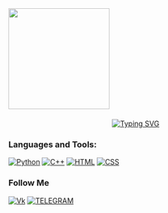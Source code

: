 <div id="header" style="margin-bottom: 20px" >
  <img src = "https://media.giphy.com/media/OwK8oFeh9C46Y/giphy.gif?cid=ecf05e47p5xsacestt011a6uzo720zvvlptai2ljv4mmh083&ep=v1_gifs_search&rid=giphy.gif&ct=g" width = "200" align="center"/>
</div>

 <div class = "a" style="text-align: center">
 <a href="https://git.io/typing-svg"><img src="https://readme-typing-svg.demolab.com?font=Fira+Code&weight=450&size=30&duration=3000&pause=2500&color=6D9FFF&background=36FFF600&center=true&vCenter=true&width=900&lines=Hi,+call+me+NaoNao,+it's+more+convenient;А+student+of+applied+computer+science;Now+I’m+focusing+on+studying+at+the+university;Want+to+dive+deeper+into+car+programming." alt="Typing SVG" /></a>
 </div> 

### Languages and Tools:
[![Python](https://shields.io/badge/-Python-1D405C?style=for-the-badge&logo=python&logoColor=fff)](https://www.python.org)
[![C++](https://shields.io/badge/-C++-659AD2?style=for-the-badge&logo=C%2b%2b&logoColor=fff)](https://www.w3schools.com/cpp/cpp_intro.asp)
[![HTML](https://shields.io/badge/-HTML-F16529?style=for-the-badge&logo=html5&logoColor=fff)](https://www.w3schools.com/html/)
[![CSS](https://shields.io/badge/-CSS-264DE4?style=for-the-badge&logo=css3&logoColor=fff)](https://www.w3schools.com/css/)

### Follow Me
[![Vk](https://shields.io/badge/-Vkontakte-0077FF?style=for-the-badge&logo=Vk&logoColor=fff)](https://vk.com/naonaogh)
[![TELEGRAM](https://shields.io/badge/-TELEGRAM-28A8E9?style=for-the-badge&logo=TELEGRAM&logoColor=fff)](https://t.me/naonaogh)
